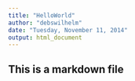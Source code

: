 ```yaml
---
title: "HelloWorld"
author: "debswilhelm"
date: "Tuesday, November 11, 2014"
output: html_document
---
```


## This is a markdown file
